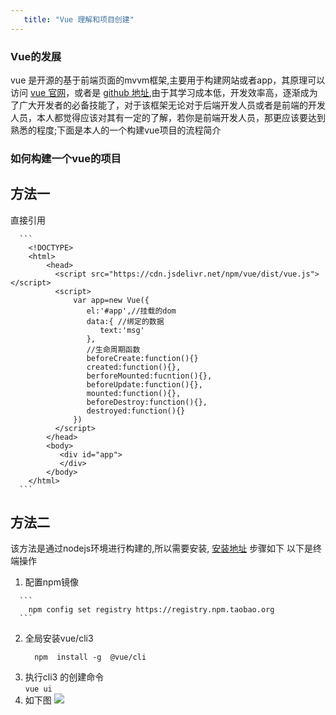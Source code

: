 ```yaml
---
   title: "Vue 理解和项目创建"
---
```


### Vue的发展
   vue 是开源的基于前端页面的mvvm框架,主要用于构建网站或者app，其原理可以访问 [vue 官网](https://cn.vuejs.org/)，或者是 [github 地址](https://github.com/vuejs/vue),由于其学习成本低，开发效率高，逐渐成为了广大开发者的必备技能了，对于该框架无论对于后端开发人员或者是前端的开发人员，本人都觉得应该对其有一定的了解，若你是前端开发人员，那更应该要达到熟悉的程度;下面是本人的一个构建vue项目的流程简介

### 如何构建一个vue的项目

  ## 方法一
  直接引用

      ```
        <!DOCTYPE>
        <html>
            <head>
              <script src="https://cdn.jsdelivr.net/npm/vue/dist/vue.js"></script>
              <script>
                  var app=new Vue({
                     el:'#app',//挂载的dom
                     data:{ //绑定的数据
                        text:'msg'
                     },
                     //生命周期函数
                     beforeCreate:function(){}
                     created:function(){},
                     berforeMounted:fucntion(){},
                     beforeUpdate:function(){},
                     mounted:function(){},
                     beforeDestroy:function(){},
                     destroyed:function(){}
                  })
              </script>
            </head>
            <body>
               <div id="app">
               </div>
            </body>
        </html>
      ```
  ## 方法二 
该方法是通过nodejs环境进行构建的,所以需要安装, [安装地址](http://nodejs.cn/)
    步骤如下
    以下是终端操作
   1.  配置npm镜像

      ```
        npm config set registry https://registry.npm.taobao.org
      ```
   2. 全局安装vue/cli3
      ```
        npm  install -g  @vue/cli
      ```
   3. 执行cli3 的创建命令  
     ```
       vue ui
     ``` 
   4. 如下图
     ![](/images/vueui.PNG)
